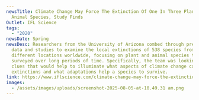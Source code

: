 ```yaml
---
newsTitle: Climate Change May Force The Extinction Of One In Three Plant And
  Animal Species, Study Finds
Outlet: IFL Science
tags:
  - "2020"
newsDate: Spring
newsDesc: Researchers from the University of Arizona combed through previous
  data and studies to examine the local extinctions of 538 species from 581
  different locations worldwide, focusing on plant and animal species that were
  surveyed over long periods of time. Specifically, the team was looking for
  clues that would help to illuminate what aspects of climate change cause
  extinctions and what adaptations help a species to survive.
link: https://www.iflscience.com/climate-change-may-force-the-extinction-of-one-in-three-plant-and-animal-species-study-finds-55017
images:
  - /assets/images/uploads/screenshot-2025-08-05-at-10.49.31 am.png
---
```

